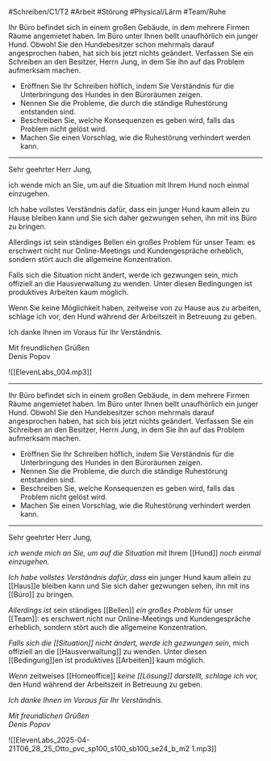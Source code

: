#Schreiben/C1/T2 #Arbeit #Störung
#Physical/Lärm #Team/Ruhe


Ihr Büro befindet sich in einem großen Gebäude, in dem mehrere Firmen Räume angemietet haben. Im Büro unter Ihnen bellt unaufhörlich ein junger Hund. Obwohl Sie den Hundebesitzer schon mehrmals darauf angesprochen haben, hat sich bis jetzt nichts geändert. Verfassen Sie ein Schreiben an den Besitzer, Herrn Jung, in dem Sie ihn auf das Problem aufmerksam machen.

* Eröffnen Sie Ihr Schreiben höflich, indem Sie Verständnis für die Unterbringung des Hundes in den Büroräumen zeigen.
* Nennen Sie die Probleme, die durch die ständige Ruhestörung entstanden sind.
* Beschreiben Sie, welche Konsequenzen es geben wird, falls das Problem nicht gelöst wird.
* Machen Sie einen Vorschlag, wie die Ruhestörung verhindert werden kann.

---

Sehr geehrter Herr Jung,

ich wende mich an Sie, um auf die Situation mit Ihrem Hund noch einmal einzugehen.

Ich habe vollstes Verständnis dafür, dass ein junger Hund kaum allein zu Hause bleiben kann und Sie sich daher gezwungen sehen, ihn mit ins Büro zu bringen.

Allerdings ist sein ständiges Bellen ein großes Problem für unser Team: es erschwert nicht nur Online-Meetings und Kundengespräche erheblich, sondern stört auch die allgemeine Konzentration. 

Falls sich die Situation nicht ändert, werde ich gezwungen sein, mich offiziell an die Hausverwaltung zu wenden. Unter diesen Bedingungen ist produktives Arbeiten kaum möglich.

Wenn Sie keine Möglichkeit haben, zeitweise von zu Hause aus zu arbeiten, schlage ich vor, den Hund während der Arbeitszeit in Betreuung zu geben.

Ich danke Ihnen im Voraus für Ihr Verständnis.

Mit freundlichen Grüßen  
Denis Popov

![[ElevenLabs_004.mp3]]

---

Ihr Büro befindet sich in einem großen Gebäude, in dem mehrere Firmen Räume angemietet haben. Im Büro unter Ihnen bellt unaufhörlich ein junger Hund. Obwohl Sie den Hundebesitzer schon mehrmals darauf angesprochen haben, hat sich bis jetzt nichts geändert. Verfassen Sie ein Schreiben an den Besitzer, Herrn Jung, in dem Sie ihn auf das Problem aufmerksam machen.
* Eröffnen Sie Ihr Schreiben höflich, indem Sie Verständnis für die Unterbringung des Hundes in den Büroräumen zeigen.
* Nennen Sie die Probleme, die durch die ständige Ruhestörung entstanden sind.
* Beschreiben Sie, welche Konsequenzen es geben wird, falls das Problem nicht gelöst wird.
* Machen Sie einen Vorschlag, wie die Ruhestörung verhindert werden kann.

---

Sehr geehrter Herr Jung,

*ich wende mich an Sie, um auf 
die Situation mit* Ihrem [[Hund]] 
*noch einmal einzugehen.*

*Ich habe vollstes Verständnis dafür, 
dass* ein junger Hund kaum allein zu [[Haus]]e bleiben kann 
und Sie sich daher gezwungen sehen, ihn mit ins [[Büro]] zu bringen.

*Allerdings* *ist* sein ständiges [[Bellen]] *ein großes Problem* für unser [[Team]]: 
es erschwert nicht nur Online-Meetings und Kundengespräche erheblich, 
sondern stört auch die allgemeine Konzentration. 

*Falls sich die [[Situation]] nicht ändert,* 
*werde ich gezwungen sein*, 
mich offiziell an die [[Hausverwaltung]] zu wenden. 
Unter diesen [[Bedingung]]en ist produktives [[Arbeiten]] kaum möglich.

*Wenn* zeitweises [[Homeoffice]] *keine [[Lösung]] darstellt,* 
*schlage ich vor,* den Hund während der Arbeitszeit in Betreuung zu geben.

*Ich danke Ihnen im Voraus für Ihr Verständnis.*

*Mit freundlichen Grüßen*  
*Denis Popov*

![[ElevenLabs_2025-04-21T06_28_25_Otto_pvc_sp100_s100_sb100_se24_b_m2 1.mp3]]